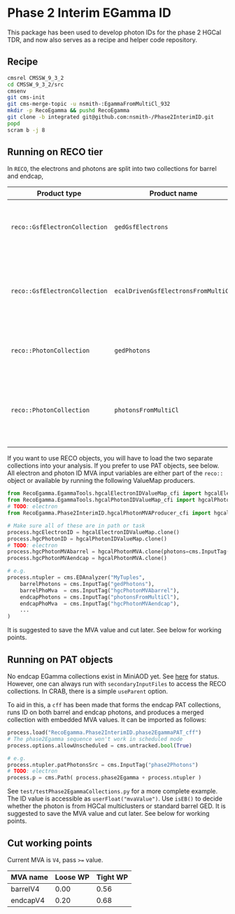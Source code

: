 Phase 2 Interim EGamma ID
=========================
This package has been used to develop photon IDs for the phase 2 HGCal TDR, and now also serves as a recipe and helper code repository.

Recipe
------
```bash
cmsrel CMSSW_9_3_2
cd CMSSW_9_3_2/src
cmsenv
git cms-init
git cms-merge-topic -u nsmith-:EgammaFromMultiCl_932
mkdir -p RecoEgamma && pushd RecoEgamma
git clone -b integrated git@github.com:nsmith-/Phase2InterimID.git
popd
scram b -j 8
```

Running on RECO tier
--------------------
In `RECO`, the electrons and photons are split into two collections for barrel and endcap,

 | Product type                  | Product name                        | Description                                                                                |
 |-------------------------------|-------------------------------------|--------------------------------------------------------------------------------------------|
 | `reco::GsfElectronCollection` | `gedGsfElectrons`                   | Barrel electrons from the particle-flow global event description                           |
 | `reco::GsfElectronCollection` | `ecalDrivenGsfElectronsFromMultiCl` | Endcap electrons using local GSF electron reconstruction seeded by the HGCal multiclusters |
 | `reco::PhotonCollection`      | `gedPhotons`                        | Barrel photons from the particle-flow global event description                             |
 | `reco::PhotonCollection`      | `photonsFromMultiCl`                | Endcap photons using local 'island cluster' reconstruction, seeded by HGCal multiclusters  |

If you want to use RECO objects, you will have to load the two separate collections into your analysis.  If you prefer to use PAT objects, see below.
All electron and photon ID MVA input variables are either part of the `reco::` object or available by running the following ValueMap producers.
```python
from RecoEgamma.EgammaTools.hgcalElectronIDValueMap_cfi import hgcalElectronIDValueMap
from RecoEgamma.EgammaTools.hgcalPhotonIDValueMap_cfi import hgcalPhotonIDValueMap
# TODO: electron
from RecoEgamma.Phase2InterimID.hgcalPhotonMVAProducer_cfi import hgcalPhotonMVA

# Make sure all of these are in path or task
process.hgcElectronID = hgcalElectronIDValueMap.clone()
process.hgcPhotonID = hgcalPhotonIDValueMap.clone()
# TODO: electron
process.hgcPhotonMVAbarrel = hgcalPhotonMVA.clone(photons=cms.InputTag("gedPhotons"))
process.hgcPhotonMVAendcap = hgcalPhotonMVA.clone()

# e.g. 
process.ntupler = cms.EDAnalyzer("MyTuples",
    barrelPhotons = cms.InputTag("gedPhotons"),
    barrelPhoMva  = cms.InputTag("hgcPhotonMVAbarrel"),
    endcapPhotons = cms.InputTag("photonsFromMultiCl"),
    endcapPhoMva  = cms.InputTag("hgcPhotonMVAendcap"),
    ...
)
```
It is suggested to save the MVA value and cut later.  See below for working points.

Running on PAT objects
----------------------
No endcap EGamma collections exist in MiniAOD yet.  See [here](https://github.com/cms-sw/cmssw/pull/21037) for status.
However, one can always run with `secondaryInputFiles` to access the RECO collections.  In CRAB, there is a simple `useParent` option.

To aid in this, a `cff` has been made that forms the endcap PAT collections, runs ID on both barrel and endcap photons, and produces a merged collection with embedded MVA values.
It can be imported as follows:
```python
process.load("RecoEgamma.Phase2InterimID.phase2EgammaPAT_cff")
# The phase2Egamma sequence won't work in scheduled mode
process.options.allowUnscheduled = cms.untracked.bool(True)

# e.g.
process.ntupler.patPhotonsSrc = cms.InputTag("phase2Photons")
# TODO: electron
process.p = cms.Path( process.phase2Egamma + process.ntupler )
```
See `test/testPhase2EgammaCollections.py` for a more complete example.
The ID value is accessible as `userFloat("mvaValue")`.  Use `isEB()` to decide whether the photon is from HGCal multiclusters or standard barrel GED.
It is suggested to save the MVA value and cut later.  See below for working points.

Cut working points
------------------
Current MVA is `V4`, pass `>=` value.

 | MVA name | Loose WP | Tight WP |
 | -------- | -------- | -------- |
 | barrelV4 |   0.00   |   0.56   |
 | endcapV4 |   0.20   |   0.68   |


